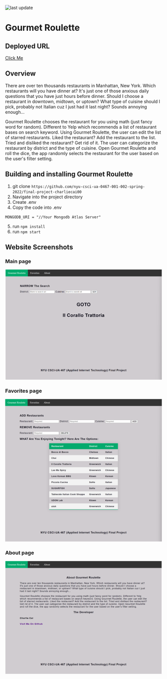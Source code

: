 ![last update](https://img.shields.io/github/last-commit/charliecai00/Gourmet-Roulette?logo=GitHub)
# Gourmet Roulette

## Deployed URL
[Click Me](https://whispering-chamber-68869.herokuapp.com/)

## Overview
There are over ten thousands restaurants in Manhattan, New York. Which restaurants will you have dinner at? It's just one of those anxious daily questions that you have just hours before dinner. Should I choose a restaurant in downtown, midtown, or uptown? What type of cuisine should I pick, probably not Italian cuz I just had it last night? Sounds annoying enough... 

Gourmet Roulette chooses the restaurant for you using math (just fancy word for random). Different to Yelp which recommends a list of restaurant bases on search keyword. Using Gourmet Roulette, the user can edit the list of starred restaurants. Liked the restaurant? Add the restaurant to the list. Tried and disliked the restaurant? Get rid of it. The user can categorize the restaurant by district and the type of cuisine. Open Gourmet Roulette and roll the dice, the app randomly selects the restaurant for the user based on the user's filter setting. 

## Building and installing Gourmet Roulette
1. git clone `https://github.com/nyu-csci-ua-0467-001-002-spring-2022/final-project-charliecai00`
2. Navigate into the project directory
3. Create .env 
4. Copy the code into .env 
```
MONGODB_URI = "//Your Mongodb Atlas Server"
```
5. run `npm install`
6. run `npm start`


## Website Screenshots
### Main page
![main](documentation/main.png)

### Favorites page
![favorite](documentation/favorite.png)

### About page
![about](documentation/about.png)






